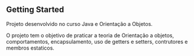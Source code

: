 ## Getting Started

Projeto desenvolvido no curso Java e Orientação a Objetos.

O projeto tem o objetivo de praticar a teoria de Orientação a objetos, comportamentos, encapsulamento, uso de getters e setters, contrutores e membros estaticos.
